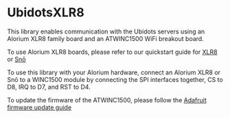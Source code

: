 # UbidotsXLR8

This library enables communication with the Ubidots servers using an Alorium XLR8 family board and an ATWINC1500 WiFi breakout board.

To use Alorium XLR8 boards, please refer to our quickstart guide for [XLR8](http://www.aloriumtech.com/xlr8-quickstart/) or [Snō](http://www.aloriumtech.com/sno-quickstart/)

To use this library with your Alorium hardware, connect an Alorium XLR8 or Snō to a WINC1500 module by connecting the SPI interfaces together, CS to D8, IRQ to D7, and RST to D4.

To update the firmware of the ATWINC1500, please follow the [Adafruit firmware update guide](https://learn.adafruit.com/adafruit-feather-m0-wifi-atwinc1500/updating-firmware)

